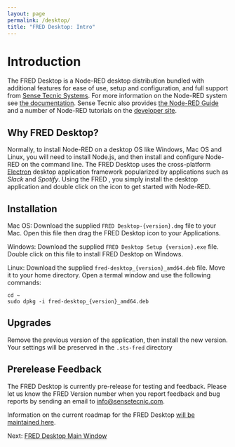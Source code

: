 ```yaml
---
layout: page
permalink: /desktop/
title: "FRED Desktop: Intro"
---
```

# Introduction

The FRED Desktop is a Node-RED desktop distribution bundled with additional features for ease of use, setup and configuration, and full support from [Sense Tecnic Systems](http://sensetecnic.com).  For more information on the Node-RED system see [the documentation](https://nodered.org/docs).  Sense Tecnic also provides [the Node-RED Guide](http://noderedguide.com/) and a number of Node-RED tutorials on the [developer site](https://developers.sensetecnic.com).

## Why FRED Desktop?

Normally, to install Node-RED on a desktop OS like Windows, Mac OS and Linux, you will need to install Node.js, and then install and configure Node-RED on the command line.  The FRED Desktop uses the cross-platform [Electron](https://electron.atom.io/) desktop application framework popularized by applications such as *Slack* and *Spotify*.  Using the FRED , you simply install the desktop application and double click on the icon to get started with Node-RED.

## Installation

Mac OS:  Download the supplied `FRED Desktop-{version}.dmg` file to your Mac.  Open this file then drag the FRED Desktop icon to your Applications.

Windows:  Download the supplied `FRED Desktop Setup {version}.exe` file.  Double click on this file to install FRED Desktop on Windows.

Linux:  Download the supplied `fred-desktop_{version}_amd64.deb` file. Move it to your home directory.  Open a termal window and use the following commands:

    cd ~
    sudo dpkg -i fred-desktop_{version}_amd64.deb

## Upgrades

Remove the previous version of the application, then install the new version.  Your settings will be preserved in the `.sts-fred` directory

## Prerelease Feedback

The FRED Desktop is currently pre-release for testing and feedback.  Please let us know the FRED Version number when you report feedback and bug reports by sending an email to [info@sensetecnic.com](mailto:info@sensetecic.com).

Information on the current roadmap for the FRED Desktop [will be maintained here](/desktop/roadmap).

Next: [FRED Desktop Main Window](main-window)